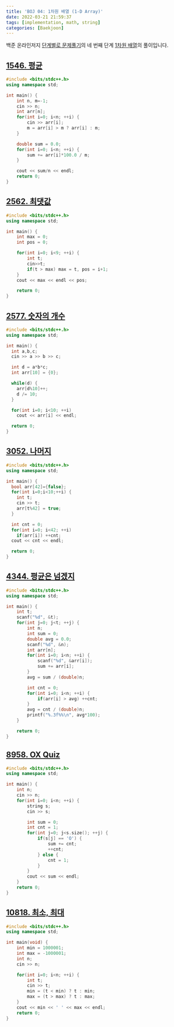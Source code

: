```yaml
---
title: 'BOJ 04: 1차원 배열 (1-D Array)'
date: 2022-03-21 21:59:37
tags: [implementation, math, string]
categories: [Baekjoon]
---
```


백준 온라인저지 [단계별로 문제풀기](https://www.acmicpc.net/step)의 네 번째 단계 [1차원 배열](https://www.acmicpc.net/step/6)의 풀이입니다.

## [1546. 평균](https://www.acmicpc.net/problem/1546)

```cpp
#include <bits/stdc++.h> 
using namespace std;

int main() {
    int n, m=-1;
    cin >> n;
    int arr[n];
    for(int i=0; i<n; ++i) {
        cin >> arr[i];
        m = arr[i] > m ? arr[i] : m;
    }

    double sum = 0.0;
    for(int i=0; i<n; ++i) {
        sum += arr[i]*100.0 / m;
    }

    cout << sum/n << endl;
    return 0;
}
```

## [2562. 최댓값](https://www.acmicpc.net/problem/2562)

```cpp
#include <bits/stdc++.h>
using namespace std;

int main() {
    int max = 0;
    int pos = 0;

    for(int i=0; i<9; ++i) {
        int t; 
        cin>>t;
        if(t > max) max = t, pos = i+1;
    }
    cout << max << endl << pos;

    return 0;
}
```

## [2577. 숫자의 개수](https://www.acmicpc.net/problem/2577)

```cpp
#include <bits/stdc++.h>
using namespace std;

int main() {
  int a,b,c;
  cin >> a >> b >> c;

  int d = a*b*c;
  int arr[10] = {0};

  while(d) {
    arr[d%10]++;
    d /= 10;
  }

  for(int i=0; i<10; ++i)
    cout << arr[i] << endl;

  return 0;
}
```

## [3052. 나머지](https://www.acmicpc.net/problem/3052)

```cpp
#include <bits/stdc++.h> 
using namespace std;

int main() {
  bool arr[42]={false};
  for(int i=0;i<10;++i) {
    int t; 
    cin >> t;
    arr[t%42] = true;
  }

  int cnt = 0;
  for(int i=0; i<42; ++i)
    if(arr[i]) ++cnt;
  cout << cnt << endl;

  return 0;
}
```

## [4344. 평균은 넘겠지](https://www.acmicpc.net/problem/4344)

```cpp
#include <bits/stdc++.h>
using namespace std;

int main() {
    int t;
    scanf("%d", &t);
    for(int j=0; j<t; ++j) {
        int n;
        int sum = 0;
        double avg = 0.0;
        scanf("%d", &n);
        int arr[n];
        for(int i=0; i<n; ++i) {
            scanf("%d", &arr[i]);
            sum += arr[i];
        }
        avg = sum / (double)n;

        int cnt = 0;
        for(int i=0; i<n; ++i) {
            if(arr[i] > avg) ++cnt;
        }
        avg = cnt / (double)n;
        printf("%.3f%%\n", avg*100);
    }

    return 0;
}
```

## [8958. OX Quiz](https://www.acmicpc.net/problem/8958)

```cpp
#include <bits/stdc++.h>
using namespace std;

int main() {
    int n;
    cin >> n;
    for(int i=0; i<n; ++i) {
        string s;
        cin >> s;

        int sum = 0;
        int cnt = 1;
        for(int j=0; j<s.size(); ++j) {
            if(s[j] == 'O') {
                sum += cnt;
                ++cnt;
            } else {
                cnt = 1;
            }
        }
        cout << sum << endl;
    }
    return 0;
}
```

## [10818. 최소, 최대](https://www.acmicpc.net/problem/10818)

```cpp
#include <bits/stdc++.h> 
using namespace std;

int main(void) {
    int min = 1000001;
    int max = -1000001;
    int n; 
    cin >> n;

    for(int i=0; i<n; ++i) {
        int t; 
        cin >> t;
        min = (t < min) ? t : min;
        max = (t > max) ? t : max;
    }
    cout << min << ' ' << max << endl;
    return 0;
}
```